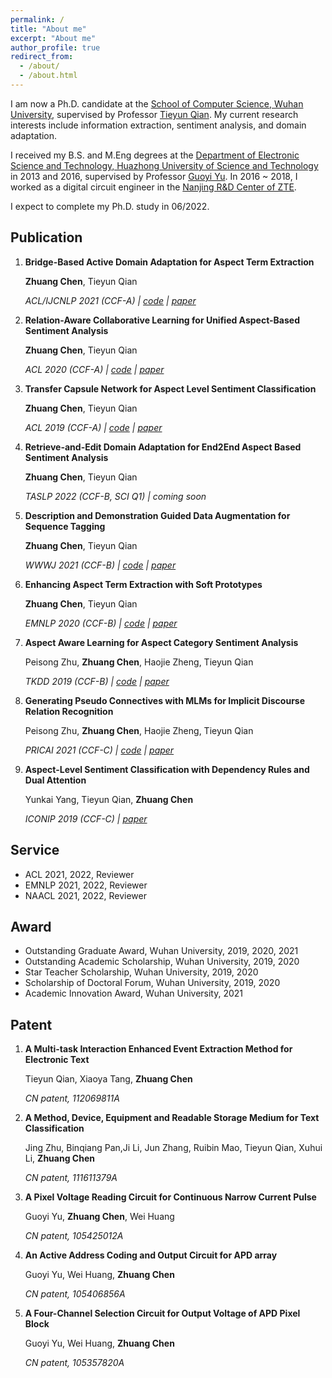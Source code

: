 ```yaml
---
permalink: /
title: "About me"
excerpt: "About me"
author_profile: true
redirect_from: 
  - /about/
  - /about.html
---
```


 I am now a Ph.D. candidate at the [School of Computer Science, Wuhan University](http://cs.whu.edu.cn/), supervised by Professor [Tieyun Qian](http://cs.whu.edu.cn/teacherinfo.aspx?id=209). My current research interests include information extraction, sentiment analysis, and domain adaptation. 

 I received my B.S. and M.Eng degrees at the [Department of Electronic Science and Technology, Huazhong University of Science and Technology](http://oei.hust.edu.cn/) in 2013 and 2016, supervised by Professor [Guoyi Yu](http://oei.hust.edu.cn/info/1104/5778.htm). In 2016 ~ 2018, I worked as a digital circuit engineer in the [Nanjing R&D Center of ZTE](https://www.zte.com.cn/china/).

 I expect to complete my Ph.D. study in 06/2022.


Publication
------
1. **Bridge-Based Active Domain Adaptation for Aspect Term Extraction**

	**Zhuang Chen**, Tieyun Qian

	*ACL/IJCNLP 2021 (CCF-A) &#124; [code](https://github.com/NLPWM-WHU/BRIDGE) &#124; [paper](https://aclanthology.org/2021.acl-long.27/)*

2. **Relation-Aware Collaborative Learning for Unified Aspect-Based Sentiment Analysis**

	**Zhuang Chen**, Tieyun Qian

	*ACL 2020 (CCF-A) &#124; [code](https://github.com/NLPWM-WHU/RACL) &#124; [paper](https://aclanthology.org/2020.acl-main.340/)*

3. **Transfer Capsule Network for Aspect Level Sentiment Classification** 

	**Zhuang Chen**, Tieyun Qian

	*ACL 2019 (CCF-A) &#124; [code](https://github.com/NLPWM-WHU/TransCap) &#124; [paper](https://aclanthology.org/P19-1052/)*
 
4. **Retrieve-and-Edit Domain Adaptation for End2End Aspect Based Sentiment Analysis**

	**Zhuang Chen**, Tieyun Qian

	*TASLP 2022 (CCF-B, SCI Q1) &#124; coming soon*
 
5. **Description and Demonstration Guided Data Augmentation for Sequence Tagging**

	**Zhuang Chen**, Tieyun Qian

	*WWWJ 2021 (CCF-B) &#124; [code](https://github.com/NLPWM-WHU/D3A) &#124; [paper](https://link.springer.com/article/10.1007/s11280-021-00978-0)*
 
6. **Enhancing Aspect Term Extraction with Soft Prototypes**

	**Zhuang Chen**, Tieyun Qian

	*EMNLP 2020 (CCF-B) &#124; [code](https://github.com/NLPWM-WHU/SoftProto) &#124; [paper](https://aclanthology.org/2020.emnlp-main.164/)*

7. **Aspect Aware Learning for Aspect Category Sentiment Analysis**

	Peisong Zhu, **Zhuang Chen**, Haojie Zheng, Tieyun Qian

	*TKDD 2019 (CCF-B) &#124; [code](https://github.com/NLPWM-WHU/AAL) &#124; [paper](https://dl.acm.org/doi/10.1145/3350487)*

8. **Generating Pseudo Connectives with MLMs for Implicit Discourse Relation Recognition**

	Peisong Zhu, **Zhuang Chen**, Haojie Zheng, Tieyun Qian

	*PRICAI 2021 (CCF-C) &#124; [code](https://github.com/NLPWM-WHU/DRR) &#124; [paper](https://link.springer.com/chapter/10.1007/978-3-030-89363-7_9)*

9. **Aspect-Level Sentiment Classification with Dependency Rules and Dual Attention**

	Yunkai Yang, Tieyun Qian, **Zhuang Chen**

	*ICONIP 2019 (CCF-C) &#124; [paper](https://link.springer.com/chapter/10.1007%2F978-3-030-36711-4_54)*

Service
------
- ACL 2021, 2022, Reviewer 
- EMNLP 2021, 2022, Reviewer
- NAACL 2021, 2022, Reviewer

Award
------
- Outstanding Graduate Award, Wuhan University, 2019, 2020, 2021
- Outstanding Academic Scholarship, Wuhan University, 2019, 2020
- Star Teacher Scholarship, Wuhan University, 2019, 2020
- Scholarship of Doctoral Forum, Wuhan University, 2019, 2020
- Academic Innovation Award, Wuhan University, 2021

Patent
------
1. **A Multi-task Interaction Enhanced Event Extraction Method for Electronic Text**

	Tieyun Qian, Xiaoya Tang, **Zhuang Chen**

	*CN patent, 112069811A*
	
2. **A Method, Device, Equipment and Readable Storage Medium for Text Classification**

	Jing Zhu, Binqiang Pan,Ji Li, Jun Zhang, Ruibin Mao, Tieyun Qian, Xuhui Li, **Zhuang Chen**

	*CN patent, 111611379A*
	
3. **A Pixel Voltage Reading Circuit for Continuous Narrow Current Pulse**

	Guoyi Yu, **Zhuang Chen**, Wei Huang

	*CN patent, 105425012A*
	
4. **An Active Address Coding and Output Circuit for APD array**

	Guoyi Yu, Wei Huang, **Zhuang Chen**

	*CN patent, 105406856A*
	
5. **A Four-Channel Selection Circuit for Output Voltage of APD Pixel Block**

	Guoyi Yu, Wei Huang, **Zhuang Chen**

	*CN patent, 105357820A*
